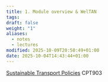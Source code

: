 ```yaml
---
title: 1. Module overview & WelTAN
tags:
draft: false
weight: "1"
aliases:
  - notes
  - lectures
modified: 2025-10-09T20:50:49+01:00
date: 2025-10-04T14:43:44+01:00
---
```

[Sustainable Transport Policies](/masters/modules/02-sustainable-transport/) CPT903
